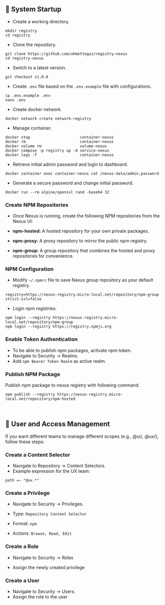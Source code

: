 <h2 id="system-startup">🚀 System Startup</h2>

- Create a working directory.

```
mkdir registry
cd registry
```

- Clone the repository.

```
git clone https://github.com/ahmettoguz/registry-nexus
cd registry-nexus
```

- Switch to a latest version.

```
git checkout v1.0.0
```

- Create `.env` file based on the `.env.example` file with configurations.

```
cp .env.example .env
nano .env
```

- Create docker network.

```
docker network create network-registry
```

- Manage container.

```
docker stop                      container-nexus
docker rm                        container-nexus
docker volume rm                 volume-nexus
docker compose -p registry up -d service-nexus
docker logs -f                   container-nexus
```

- Retrieve initial admin password and login to dashboard.

```
docker container exec container-nexus cat /nexus-data/admin.password
```

- Generate a secure password and change initial password.

```
docker run --rm alpine/openssl rand -base64 32
```

### Create NPM Repositories

- Once Nexus is running, create the following NPM repositories from the Nexus UI:

- **npm-hosted:** A hosted repository for your own private packages.
- **npm-proxy:** A proxy repository to mirror the public npm registry.
- **npm-group:** A group repository that combines the hosted and proxy repositories for convenience.

### NPM Configuration

- Modify `~/.npmrc` file to save Nexus group repository as your default registry.

```
registry=https://nexus-registry.micro-local.net/repository/npm-group
strict-ssl=false
```

- Login npm registries.

```
npm login --registry https://nexus-registry.micro-local.net/repository/npm-group
npm login --registry https://registry.npmjs.org
```

### Enable Token Authentication

- To be able to publish npm packages, activate npm token.
- Navigate to Security → Realms.
- Add `npm Bearer Token Realm` as active realm.

### Publish NPM Package

Publish npm package to nexus registry with following command.

```
npm publish --registry https://nexus-registry.micro-local.net/repository/npm-hosted
```

<br/>

<h2 id="user-and-access-management">👥 User and Access Management</h2>

If you want different teams to manage different scopes (e.g., @ui/_, @ux/_), follow these steps:

### Create a Content Selector

- Navigate to Repository → Content Selectors.
- Example expression for the UX team:

```
path =~ "@ux.*"
```

### Create a Privilege

- Navigate to Security → Privileges.

- Type: `Repository Content Selector`

- Format: `npm`

- Actions: `Browse, Read, Edit`

### Create a Role

- Navigate to Security → Roles

- Assign the newly created privilege

### Create a User

- Navigate to Security → Users.
- Assign the role to the user
